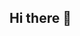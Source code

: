 ## Hi there 👋

<!--
**anirudhnallala/anirudhnallala** is a ✨ _special_ ✨ repository because its `README.md` (this file) appears on your GitHub profile.

Here are some ideas to get you started:

# Hi, I'm [Anirudh Nallala]

### A passionate [Devops Engineer] from [Hyderabad]

- 🔭 I’m currently working on ...
- 🌱 I’m currently learning ...
- 💬 Ask me about ...
- 📫 How to reach me: ...

### Connect with me:

[![LinkedIn](https://img.shields.io/badge/LinkedIn-Profile-blue)](https://www.linkedin.com/in/anirudhnallala)
[![Instagram](https://img.shields.io/badge/Instagram-Profile-pink)](https://www.instagram.com/yourprofile)

### Languages and Tools:

![Tool1](https://img.shields.io/badge/Tool1-Description-blue)
![Tool2](https://img.shields.io/badge/Tool2-Description-green)

